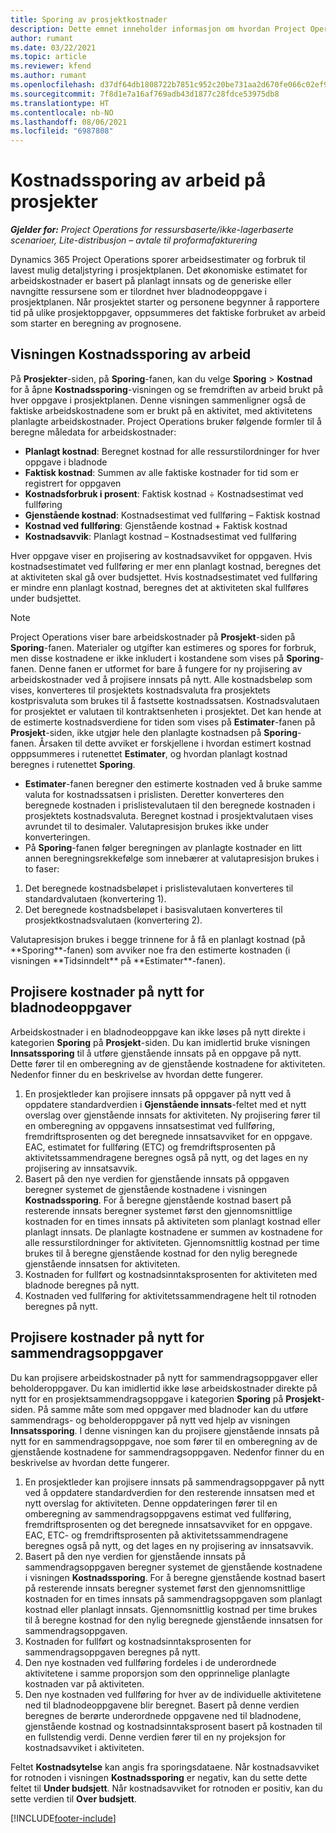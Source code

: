 ```yaml
---
title: Sporing av prosjektkostnader
description: Dette emnet inneholder informasjon om hvordan Project Operations sporer fremdriften mot arbeidskostnader og forbruk i et prosjekt.
author: rumant
ms.date: 03/22/2021
ms.topic: article
ms.reviewer: kfend
ms.author: rumant
ms.openlocfilehash: d37df64db1808722b7851c952c20be731aa2d670fe066c02ef90386712487407
ms.sourcegitcommit: 7f8d1e7a16af769adb43d1877c28fdce53975db8
ms.translationtype: HT
ms.contentlocale: nb-NO
ms.lasthandoff: 08/06/2021
ms.locfileid: "6987808"
---
```

# <a name="labor-cost-tracking-on-projects"></a>Kostnadssporing av arbeid på prosjekter

_**Gjelder for:** Project Operations for ressursbaserte/ikke-lagerbaserte scenarioer, Lite-distribusjon – avtale til proformafakturering_

Dynamics 365 Project Operations sporer arbeidsestimater og forbruk til lavest mulig detaljstyring i prosjektplanen. Det økonomiske estimatet for arbeidskostnader er basert på planlagt innsats og de generiske eller navngitte ressursene som er tilordnet hver bladnodeoppgave i prosjektplanen. Når prosjektet starter og personene begynner å rapportere tid på ulike prosjektoppgaver, oppsummeres det faktiske forbruket av arbeid som starter en beregning av prognosene.

## <a name="labor-cost-tracking-view"></a>Visningen Kostnadssporing av arbeid

På **Prosjekter**-siden, på **Sporing**-fanen, kan du velge **Sporing** > **Kostnad** for å åpne **Kostnadssporing**-visningen og se fremdriften av arbeid brukt på hver oppgave i prosjektplanen. Denne visningen sammenligner også de faktiske arbeidskostnadene som er brukt på en aktivitet, med aktivitetens planlagte arbeidskostnader. Project Operations bruker følgende formler til å beregne måledata for arbeidskostnader:

- **Planlagt kostnad**: Beregnet kostnad for alle ressurstilordninger for hver oppgave i bladnode
- **Faktisk kostnad**: Summen av alle faktiske kostnader for tid som er registrert for oppgaven
- **Kostnadsforbruk i prosent**: Faktisk kostnad ÷ Kostnadsestimat ved fullføring
- **Gjenstående kostnad**: Kostnadsestimat ved fullføring – Faktisk kostnad
- **Kostnad ved fullføring**: Gjenstående kostnad + Faktisk kostnad
- **Kostnadsavvik**: Planlagt kostnad – Kostnadsestimat ved fullføring

Hver oppgave viser en projisering av kostnadsavviket for oppgaven. Hvis kostnadsestimatet ved fullføring er mer enn planlagt kostnad, beregnes det at aktiviteten skal gå over budsjettet. Hvis kostnadsestimatet ved fullføring er mindre enn planlagt kostnad, beregnes det at aktiviteten skal fullføres under budsjettet.

>[!NOTE]
> Project Operations viser bare arbeidskostnader på **Prosjekt**-siden på **Sporing**-fanen. Materialer og utgifter kan estimeres og spores for forbruk, men disse kostnadene er ikke inkludert i kostandene som vises på **Sporing**-fanen. Denne fanen er utformet for bare å fungere for ny projisering av arbeidskostnader ved å projisere innsats på nytt.
Alle kostnadsbeløp som vises, konverteres til prosjektets kostnadsvaluta fra prosjektets kostprisvaluta som brukes til å fastsette kostnadssatsen. Kostnadsvalutaen for prosjektet er valutaen til kontraktsenheten i prosjektet. Det kan hende at de estimerte kostnadsverdiene for tiden som vises på **Estimater**-fanen på **Prosjekt**-siden, ikke utgjør hele den planlagte kostnadsen på **Sporing**-fanen. Årsaken til dette avviket er forskjellene i hvordan estimert kostnad opppsummeres i rutenettet **Estimater**, og hvordan planlagt kostnad beregnes i rutenettet **Sporing**. 
>
> - **Estimater**-fanen beregner den estimerte kostnaden ved å bruke samme valuta for kostnadssatsen i prislisten. Deretter konverteres den beregnede kostnaden i prislistevalutaen til den beregnede kostnaden i prosjektets kostnadsvaluta. Beregnet kostnad i prosjektvalutaen vises avrundet til to desimaler. Valutapresisjon brukes ikke under konverteringen. 
> - På **Sporing**-fanen følger beregningen av planlagte kostnader en litt annen beregningsrekkefølge som innebærer at valutapresisjon brukes i to faser: 
   ><ol>
   ><li>Det beregnede kostnadsbeløpet i prislistevalutaen konverteres til standardvalutaen (konvertering 1).</li>
   ><li>Det beregnede kostnadsbeløpet i basisvalutaen konverteres til prosjektkostnadsvalutaen (konvertering 2). </li>
   ></ol>
   >Valutapresisjon brukes i begge trinnene for å få en planlagt kostnad (på **Sporing**-fanen) som avviker noe fra den estimerte kostnaden (i visningen **Tidsinndelt** på **Estimater**-fanen). 
   
## <a name="reprojecting-costs-on-leaf-node-tasks"></a>Projisere kostnader på nytt for bladnodeoppgaver

Arbeidskostnader i en bladnodeoppgave kan ikke løses på nytt direkte i kategorien **Sporing** på **Prosjekt**-siden. Du kan imidlertid bruke visningen **Innsatssporing** til å utføre gjenstående innsats på en oppgave på nytt. Dette fører til en omberegning av de gjenstående kostnadene for aktiviteten. Nedenfor finner du en beskrivelse av hvordan dette fungerer.

1. En prosjektleder kan projisere innsats på oppgaver på nytt ved å oppdatere standardverdien i **Gjenstående innsats**-feltet med et nytt overslag over gjenstående innsats for aktiviteten. Ny projisering fører til en omberegning av oppgavens innsatsestimat ved fullføring, fremdriftsprosenten og det beregnede innsatsavviket for en oppgave. EAC, estimatet for fullføring (ETC) og fremdriftsprosenten på aktivitetssammendragene beregnes også på nytt, og det lages en ny projisering av innsatsavvik.
2. Basert på den nye verdien for gjenstående innsats på oppgaven beregner systemet de gjenstående kostnadene i visningen **Kostnadssporing**. For å beregne gjenstående kostnad basert på resterende innsats beregner systemet først den gjennomsnittlige kostnaden for en times innsats på aktiviteten som planlagt kostnad eller planlagt innsats. De planlagte kostnadene er summen av kostnadene for alle ressurstilordninger for aktiviteten. Gjennomsnittlig kostnad per time brukes til å beregne gjenstående kostnad for den nylig beregnede gjenstående innsatsen for aktiviteten.
3. Kostnaden for fullført og kostnadsinntaksprosenten for aktiviteten med bladnode beregnes på nytt.
4. Kostnaden ved fullføring for aktivitetssammendragene helt til rotnoden beregnes på nytt.

## <a name="reprojecting-costs-on-summary-tasks"></a>Projisere kostnader på nytt for sammendragsoppgaver

Du kan projisere arbeidskostnader på nytt for sammendragsoppgaver eller beholderoppgaver. Du kan imidlertid ikke løse arbeidskostnader direkte på nytt for en prosjektsammendragsoppgave i kategorien **Sporing** på **Prosjekt**-siden. På samme måte som med oppgaver med bladnoder kan du utføre sammendrags- og beholderoppgaver på nytt ved hjelp av visningen **Innsatssporing**. I denne visningen kan du projisere gjenstående innsats på nytt for en sammendragsoppgave, noe som fører til en omberegning av de gjenstående kostnadene for sammendragsoppgaven. Nedenfor finner du en beskrivelse av hvordan dette fungerer.

1. En prosjektleder kan projisere innsats på sammendragsoppgaver på nytt ved å oppdatere standardverdien for den resterende innsatsen med et nytt overslag for aktiviteten. Denne oppdateringen fører til en omberegning av sammendragsoppgavens estimat ved fullføring, fremdriftsprosenten og det beregnede innsatsavviket for en oppgave. EAC, ETC- og fremdriftsprosenten på aktivitetssammendragene beregnes også på nytt, og det lages en ny projisering av innsatsavvik.
2. Basert på den nye verdien for gjenstående innsats på sammendragsoppgaven beregner systemet de gjenstående kostnadene i visningen **Kostnadssporing**. For å beregne gjenstående kostnad basert på resterende innsats beregner systemet først den gjennomsnittlige kostnaden for en times innsats på sammendragsoppgaven som planlagt kostnad eller planlagt innsats. Gjennomsnittlig kostnad per time brukes til å beregne kostnad for den nylig beregnede gjenstående innsatsen for sammendragsoppgaven.
3. Kostnaden for fullført og kostnadsinntaksprosenten for sammendragsoppgaven beregnes på nytt.
4. Den nye kostnaden ved fullføring fordeles i de underordnede aktivitetene i samme proporsjon som den opprinnelige planlagte kostnaden var på aktiviteten.
5. Den nye kostnaden ved fullføring for hver av de individuelle aktivitetene ned til bladnodeoppgavene blir beregnet. Basert på denne verdien beregnes de berørte underordnede oppgavene ned til bladnodene, gjenstående kostnad og kostnadsinntaksprosent basert på kostnaden til en fullstendig verdi. Denne verdien fører til en ny projeksjon for kostnadsavviket i aktiviteten. 


Feltet **Kostnadsytelse** kan angis fra sporingsdataene. Når kostnadsavviket for rotnoden i visningen **Kostnadssporing** er negativ, kan du sette dette feltet til **Under budsjett**. Når kostnadsavviket for rotnoden er positiv, kan du sette verdien til **Over budsjett**.


[!INCLUDE[footer-include](../includes/footer-banner.md)]
